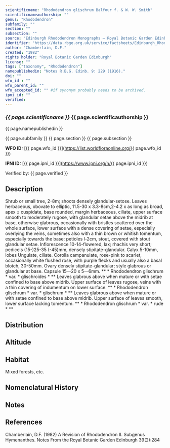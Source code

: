```yaml
---
scientificname: "Rhododendron glischrum Balfour f. & W. W. Smith"
scientificnameauthorship: ""
genus: "Rhododendron"
subfamily: ""
section: ""
subsection: ""
source: "Edinburgh Rhododendron Monographs – Royal Botanic Garden Edinburgh"
identifier: "https://data.rbge.org.uk/service/factsheets/Edinburgh_Rhododendron_Monographs.xhtml"
author: "Chamberlain, D.F."
created: "1982"
rights holder: "Royal Botanic Garden Edinburgh"
license: ""
tags: ["taxonomy", "Rhododendron"]
namepublishedin: "Notes R.B.G. Edinb. 9: 229 (1916)."
doi: ""
wfo_id : ""
wfo_parent_id: ""
wfo_accepted_id: "" #if synonym probably needs to be archived.                      
ipni_id: ""
verified:
---
```

### _{{ page.scientificname }}_ {{ page.scientificauthorship }}
 {{ page.namepublishedin }}

{{ page.subfamily }} {{ page.section }} {{ page.subsection }}

**WFO ID:** [{{ page.wfo_id }}](https://list.worldfloraonline.org/{{ page.wfo_id }})

**IPNI ID:** [{{ page.ipni_id }}](https://www.ipni.org/n/{{ page.ipni_id }})

Verified by: {{ page.verified }}



## Description
Shrub or small tree, 2-8m; shoots densely glandular-setose. Leaves herbaceous, obovate to elliptic, 11.5-30 x 3.3-8cm,2-4.2 x as long as broad, apex ± cuspidate, base rounded, margin herbaceous, ciliate, upper surface smooth to moderately rugose, with glandular setae above the midrib at base, otherwise glabrous, occasionally with bristles scattered over the whole surface, lower surface with a dense covering of setae, especially overlying the veins, sometimes also with a thin brown or whitish tomentum, especially towards the base; petioles l-2cm, stout, covered with stout glandular setae. Inflorescence 10-14-flowered, lax; rhachis very short; pedicels (15-)25-35 (-45)mm, densely stipitate-glandular. Calyx 5-10mm, lobes Ungulate, ciliate. Corolla campanulate, rose-pink to scarlet, occasionally white flushed rose, with purple flecks and usually also a basal blotch, 30-50mm. Ovary densely stipitate-glandular; style glabrous or glandular at base. Capsule 15—20 x 5—6mm. ** * Rhododendron glischrum * var. * glischroides * ** Leaves glabrous above when mature or with setae confined to base above midrib. Upper surface of leaves rugose, veins with a thin covering of indumentum on lower surface. ** * Rhododendron glischrum * var. * glischrum * ** Leaves glabrous above when mature or with setae confined to base above midrib. Upper surface of leaves smooth, lower surface lacking tomentum. ** * Rhododendron glischrum * var. * rude * **

## Distribution


## Altitude


## Habitat
Mixed forests, etc.

## Nomenclatural History

                       
## Notes


## References

Chamberlain, D.F. (1982) A Revision of Rhododendron II. Subgenus Hymenanthes. Notes From the Royal Botanic Garden Edinburgh 39(2):284
